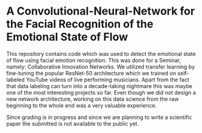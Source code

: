 # A Convolutional-Neural-Network for the Facial Recognition of the Emotional State of Flow
This repository contains code which was used to detect the emotional state of flow using facial emotion recognition. This was done for a Seminar, namely: Collaborative Innovation Networks. We utilized transfer learning by fine-tuning the popular ResNet-50 architecture which we trained on self-labeled YouTube videos of live performing musicians. Apart from the fact that data labeling can turn into a decade-taking nightmare this was maybe one of the most interesting projects so far. Even though we did not design a new network architecture, working on this data science from the raw beginning to the whole end was a very valuable experience. 

Since grading is in progress and since we are planning to write a scientific paper the submitted is not available to the public yet.
